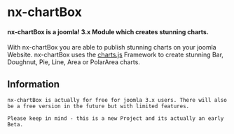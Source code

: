 # nx-chartBox
#### nx-chartBox is a joomla! 3.x Module which creates stunning charts.

With nx-chartBox you are able to publish stunning charts on your joomla Website. nx-chartBox uses the [charts.js](http://www.chartjs.org) Framework to create stunning Bar, Doughnut, Pie, Line, Area or PolarArea charts.
## Information
```
nx-chartBox is actually for free for joomla 3.x users. There will also be a free version in the future but with limited features.
```
```
Please keep in mind - this is a new Project and its actually an early Beta.
```
